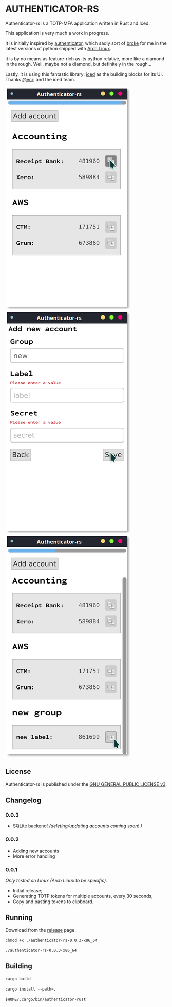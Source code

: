 AUTHENTICATOR-RS
==================
Authenticator-rs is a TOTP-MFA application written in Rust and Iced.

This application is very much a work in progress.

It is initially inspired by [authenticator](https://gitlab.gnome.org/World/Authenticator), which sadly sort of 
[broke](https://aur.archlinux.org/packages/authenticator/) for me 
in the latest versions of python shipped with [Arch Linux](https://www.archlinux.org/).

It is by no means as feature-rich as its python relative, more like a diamond in the rough. Well, maybe not a diamond, 
but definitely in the rough...

Lastly, it is using this fantastic library: [iced](https://github.com/hecrj/iced) as the building blocks for its UI.
Thanks [@ecrj](https://github.com/hecrj) and the iced team.

<kbd>![authenticator-rs](./authenticator-rs-main.png "Authenticator RS")</kbd>
<kbd>![authenticator-rs](./authenticator-rs-add-account.png "Authenticator RS")</kbd>
<kbd>![authenticator-rs](./authenticator-rs-main2.png "Authenticator RS")</kbd>

## License

Authenticator-rs is published under the [GNU GENERAL PUBLIC LICENSE v3](./README.md).

## Changelog

### 0.0.3

* SQLite backend! _(deleting/updating accounts coming soon! )_

### 0.0.2

* Adding new accounts
* More error handling

### 0.0.1

_Only tested on Linux (Arch Linux to be specific)._

* Initial release;
* Generating TOTP tokens for multiple accounts, every 30 seconds;
* Copy and pasting tokens to clipboard.

## Running

Download from the [release](https://github.com/grumlimited/authenticator-rs/releases) page.

    chmod +x ./authenticator-rs-0.0.3-x86_64

    ./authenticator-rs-0.0.3-x86_64

## Building

    cargo build
    
    cargo install --path=.
    
    $HOME/.cargo/bin/authenticator-rust
    